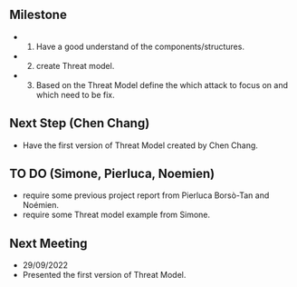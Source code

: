 ## Milestone
- 1. Have a good understand of the components/structures.
- 2. create Threat model.
- 3. Based on the Threat Model define the which attack to focus on and which need to be fix.

## Next Step (Chen Chang)
- Have the first version of Threat Model created by Chen Chang.

## TO DO (Simone, Pierluca, Noemien)
- require some previous project report from Pierluca Borsò-Tan and Noémien.
- require some Threat model example from Simone.
 
## Next Meeting
- 29/09/2022
- Presented the first version of Threat Model.

